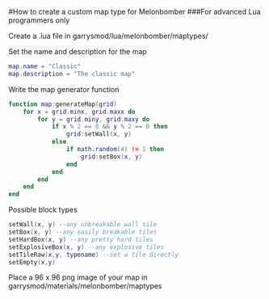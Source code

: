 #How to create a custom map type for Melonbomber
###For advanced Lua programmers only

Create a .lua file in garrysmod/lua/melonbomber/maptypes/

Set the name and description for the map
```lua
map.name = "Classic"
map.description = "The classic map"
```

Write the map generator function
```lua
function map:generateMap(grid)
	for x = grid.minx, grid.maxx do
		for y = grid.miny, grid.maxy do
			if x % 2 == 0 && y % 2 == 0 then
				grid:setWall(x, y)
			else
				if math.random(4) != 1 then
					grid:setBox(x, y)
				end
			end
		end 
	end
end
```

Possible block types
```lua
setWall(x, y) --any unbreakable wall tile
setBox(x, y) --any easily breakable tiles
setHardBox(x, y) --any pretty hard tiles
setExplosiveBox(x, y) --any explosive tiles
setTileRaw(x,y, typename) --set a tile directly
setEmpty(x,y)
```

Place a 96 x 96 png image of your map in garrysmod/materials/melonbomber/maptypes